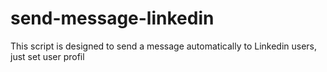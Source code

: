 # send-message-linkedin
This script is designed to send a message automatically to Linkedin users, just set user profil 
